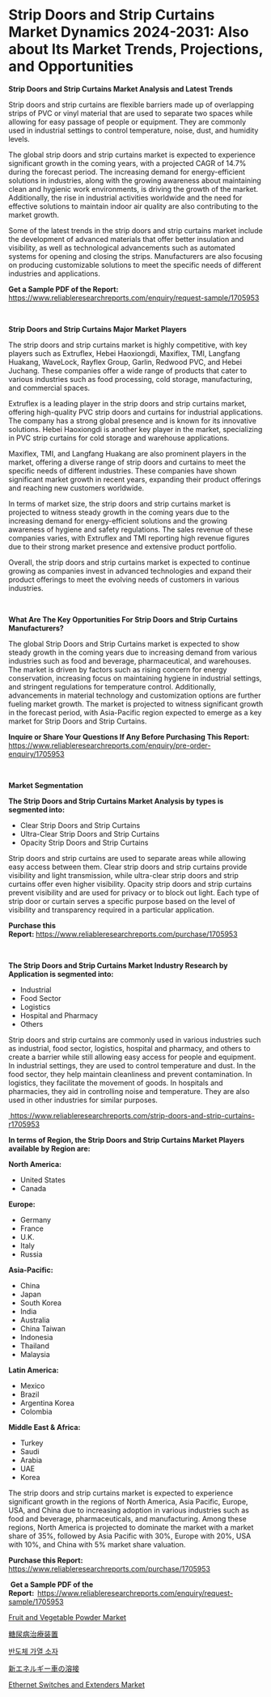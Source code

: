 <p><h1>Strip Doors and Strip Curtains Market Dynamics 2024-2031: Also about Its Market Trends, Projections, and Opportunities</h1></p><p><strong>Strip Doors and Strip Curtains Market Analysis and Latest Trends</strong></p>
<p><p>Strip doors and strip curtains are flexible barriers made up of overlapping strips of PVC or vinyl material that are used to separate two spaces while allowing for easy passage of people or equipment. They are commonly used in industrial settings to control temperature, noise, dust, and humidity levels.</p><p>The global strip doors and strip curtains market is expected to experience significant growth in the coming years, with a projected CAGR of 14.7% during the forecast period. The increasing demand for energy-efficient solutions in industries, along with the growing awareness about maintaining clean and hygienic work environments, is driving the growth of the market. Additionally, the rise in industrial activities worldwide and the need for effective solutions to maintain indoor air quality are also contributing to the market growth.</p><p>Some of the latest trends in the strip doors and strip curtains market include the development of advanced materials that offer better insulation and visibility, as well as technological advancements such as automated systems for opening and closing the strips. Manufacturers are also focusing on producing customizable solutions to meet the specific needs of different industries and applications.</p></p>
<p><strong>Get a Sample PDF of the Report:&nbsp;</strong> <a href="https://www.reliableresearchreports.com/enquiry/request-sample/1705953">https://www.reliableresearchreports.com/enquiry/request-sample/1705953</a></p>
<p>&nbsp;</p>
<p><strong>Strip Doors and Strip Curtains Major Market Players</strong></p>
<p><p>The strip doors and strip curtains market is highly competitive, with key players such as Extruflex, Hebei Haoxiongdi, Maxiflex, TMI, Langfang Huakang, WaveLock, Rayflex Group, Garlin, Redwood PVC, and Hebei Juchang. These companies offer a wide range of products that cater to various industries such as food processing, cold storage, manufacturing, and commercial spaces.</p><p>Extruflex is a leading player in the strip doors and strip curtains market, offering high-quality PVC strip doors and curtains for industrial applications. The company has a strong global presence and is known for its innovative solutions. Hebei Haoxiongdi is another key player in the market, specializing in PVC strip curtains for cold storage and warehouse applications.</p><p>Maxiflex, TMI, and Langfang Huakang are also prominent players in the market, offering a diverse range of strip doors and curtains to meet the specific needs of different industries. These companies have shown significant market growth in recent years, expanding their product offerings and reaching new customers worldwide.</p><p>In terms of market size, the strip doors and strip curtains market is projected to witness steady growth in the coming years due to the increasing demand for energy-efficient solutions and the growing awareness of hygiene and safety regulations. The sales revenue of these companies varies, with Extruflex and TMI reporting high revenue figures due to their strong market presence and extensive product portfolio.</p><p>Overall, the strip doors and strip curtains market is expected to continue growing as companies invest in advanced technologies and expand their product offerings to meet the evolving needs of customers in various industries.</p></p>
<p>&nbsp;</p>
<p><strong>What Are The Key Opportunities For Strip Doors and Strip Curtains Manufacturers?</strong></p>
<p><p>The global Strip Doors and Strip Curtains market is expected to show steady growth in the coming years due to increasing demand from various industries such as food and beverage, pharmaceutical, and warehouses. The market is driven by factors such as rising concern for energy conservation, increasing focus on maintaining hygiene in industrial settings, and stringent regulations for temperature control. Additionally, advancements in material technology and customization options are further fueling market growth. The market is projected to witness significant growth in the forecast period, with Asia-Pacific region expected to emerge as a key market for Strip Doors and Strip Curtains.</p></p>
<p><strong>Inquire or Share Your Questions If Any Before Purchasing This Report:</strong> <a href="https://www.reliableresearchreports.com/enquiry/pre-order-enquiry/1705953">https://www.reliableresearchreports.com/enquiry/pre-order-enquiry/1705953</a></p>
<p>&nbsp;</p>
<p><strong>Market Segmentation</strong></p>
<p><strong>The Strip Doors and Strip Curtains Market Analysis by types is segmented into:</strong></p>
<p><ul><li>Clear Strip Doors and Strip Curtains</li><li>Ultra-Clear Strip Doors and Strip Curtains</li><li>Opacity Strip Doors and Strip Curtains</li></ul></p>
<p><p>Strip doors and strip curtains are used to separate areas while allowing easy access between them. Clear strip doors and strip curtains provide visibility and light transmission, while ultra-clear strip doors and strip curtains offer even higher visibility. Opacity strip doors and strip curtains prevent visibility and are used for privacy or to block out light. Each type of strip door or curtain serves a specific purpose based on the level of visibility and transparency required in a particular application.</p></p>
<p><strong>Purchase this Report:&nbsp;</strong><a href="https://www.reliableresearchreports.com/purchase/1705953">https://www.reliableresearchreports.com/purchase/1705953</a></p>
<p>&nbsp;</p>
<p><strong>The Strip Doors and Strip Curtains Market Industry Research by Application is segmented into:</strong></p>
<p><ul><li>Industrial</li><li>Food Sector</li><li>Logistics</li><li>Hospital and Pharmacy</li><li>Others</li></ul></p>
<p><p>Strip doors and strip curtains are commonly used in various industries such as industrial, food sector, logistics, hospital and pharmacy, and others to create a barrier while still allowing easy access for people and equipment. In industrial settings, they are used to control temperature and dust. In the food sector, they help maintain cleanliness and prevent contamination. In logistics, they facilitate the movement of goods. In hospitals and pharmacies, they aid in controlling noise and temperature. They are also used in other industries for similar purposes.</p></p>
<p><a href="https://www.reliableresearchreports.com/strip-doors-and-strip-curtains-r1705953">&nbsp;https://www.reliableresearchreports.com/strip-doors-and-strip-curtains-r1705953</a></p>
<p><strong>In terms of Region, the Strip Doors and Strip Curtains Market Players available by Region are:</strong></p>
<p>
    <p> <strong> North America: </strong>
        <ul>
            <li>United States</li>
            <li>Canada</li>
        </ul>
        </p> 
    <p> <strong> Europe: </strong>
        <ul>
            <li>Germany</li>
            <li>France</li>
            <li>U.K.</li>
            <li>Italy</li>
            <li>Russia</li>
        </ul>
        </p> 
    <p> <strong> Asia-Pacific: </strong>
        <ul>
            <li>China</li>
            <li>Japan</li>
            <li>South Korea</li>
            <li>India</li>
            <li>Australia</li>
            <li>China Taiwan</li>
            <li>Indonesia</li>
            <li>Thailand</li>
            <li>Malaysia</li>
        </ul>
        </p> 
    <p> <strong> Latin America: </strong>
        <ul>
            <li>Mexico</li>
            <li>Brazil</li>
            <li>Argentina Korea</li>
            <li>Colombia</li>
        </ul>
        </p> 
    <p> <strong> Middle East & Africa: </strong>
        <ul>
            <li>Turkey</li>
            <li>Saudi</li>
            <li>Arabia</li>
            <li>UAE</li>
            <li>Korea</li>
        </ul>
    </p>
    </p>
<p><p>The strip doors and strip curtains market is expected to experience significant growth in the regions of North America, Asia Pacific, Europe, USA, and China due to increasing adoption in various industries such as food and beverage, pharmaceuticals, and manufacturing. Among these regions, North America is projected to dominate the market with a market share of 35%, followed by Asia Pacific with 30%, Europe with 20%, USA with 10%, and China with 5% market share valuation.</p></p>
<p><strong>Purchase this Report: </strong><a href="https://www.reliableresearchreports.com/purchase/1705953">https://www.reliableresearchreports.com/purchase/1705953</a></p>
<p>&nbsp;<strong>Get a Sample PDF of the Report:&nbsp;&nbsp;</strong><a href="https://www.reliableresearchreports.com/enquiry/request-sample/1705953">https://www.reliableresearchreports.com/enquiry/request-sample/1705953</a></p>
<p><strong></strong></p>
<p><p><a href="https://issuu.com/reportprime-2/docs/fruit-and-vegetable-powder-market-size-2030.pptx">Fruit and Vegetable Powder Market</a></p><p><a href="https://github.com/Fatimaklein1/Market-Research-Report-List-1/blob/main/3365742125204.md">糖尿病治療装置</a></p><p><a href="https://github.com/msujons1512/Market-Research-Report-List-1/blob/main/4486079123066.md">반도체 가열 소자</a></p><p><a href="https://medium.com/@lonnyguann/%E6%96%B0%E3%82%A8%E3%83%8D%E3%83%AB%E3%82%AE%E3%83%BC%E8%BB%8A%E4%B8%A1%E6%BA%B6%E6%8E%A5%E5%B8%82%E5%A0%B4%E3%81%AE%E3%82%B7%E3%82%A7%E3%82%A2%E3%81%AE%E9%80%B2%E5%8C%96%E3%81%A8%E5%B8%82%E5%A0%B4%E6%88%90%E9%95%B7%E3%83%88%E3%83%AC%E3%83%B3%E3%83%892024%E5%B9%B4%E3%81%8B%E3%82%892031%E5%B9%B4%E3%81%BE%E3%81%A7-bf076cd1a099">新エネルギー車の溶接</a></p><p><a href="https://github.com/LibbySpencer2018/Market-Research-Report-List-1/blob/main/ethernet-switches-and-extenders-market.md">Ethernet Switches and Extenders Market</a></p></p>